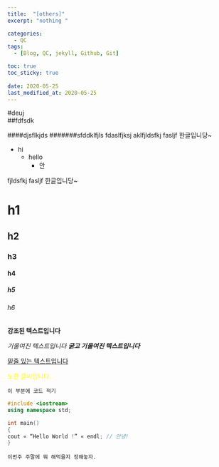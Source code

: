 ```yaml
---
title:  "[others]"
excerpt: "nothing "

categories:
  - QC
tags:
  - [Blog, QC, jekyll, Github, Git]

toc: true
toc_sticky: true
 
date: 2020-05-25
last_modified_at: 2020-05-25
---
```


#deuj  
##fdfsdk  

####djsflkjds
#######sfddklfjls
fdaslfjksj
aklfjldsfkj
fasljf
한글입니당~

- hi
  - hello
    - 안


fjldsfkj
fasljf
한글입니당~


# h1
## h2
### h3
#### h4
##### h5
###### h6

**강조된 텍스트입니다**

*기울여진 텍스트입니다*
***굵고 기울여진 텍스트입니다***

<u>밑줄 있는 텍스트입니다</u>

<span style="color:yellow">노란 글씨입니다.</span>

```언어 이름(소문자)
이 부분에 코드 적기
```

```c++
#include <iostream>
using namespace std;

int main()
{
cout « “Hello World !” « endl; // 안녕!
}
```

    이번주 주말에 뭐 해먹을지 정해놓자.